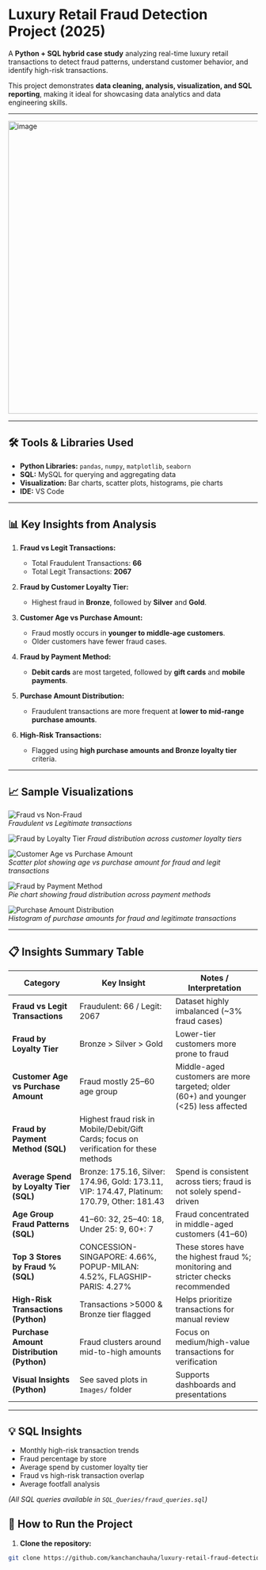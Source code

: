 # Luxury Retail Fraud Detection Project (2025)

A **Python + SQL hybrid case study** analyzing real-time luxury retail transactions to detect fraud patterns, understand customer behavior, and identify high-risk transactions.  

This project demonstrates **data cleaning, analysis, visualization, and SQL reporting**, making it ideal for showcasing data analytics and data engineering skills.

---
<img width="656" height="591" alt="image" src="https://github.com/user-attachments/assets/fa5f9ced-a92d-46ac-ba29-8f1e1ff51d0a" />


---

## 🛠 Tools & Libraries Used

- **Python Libraries:** `pandas`, `numpy`, `matplotlib`, `seaborn`  
- **SQL:** MySQL for querying and aggregating data  
- **Visualization:** Bar charts, scatter plots, histograms, pie charts  
- **IDE:** VS Code  

---

## 📊 Key Insights from Analysis

1. **Fraud vs Legit Transactions:**  
   - Total Fraudulent Transactions: **66**  
   - Total Legit Transactions: **2067**  

2. **Fraud by Customer Loyalty Tier:**  
   - Highest fraud in **Bronze**, followed by **Silver** and **Gold**.  

3. **Customer Age vs Purchase Amount:**  
   - Fraud mostly occurs in **younger to middle-age customers**.  
   - Older customers have fewer fraud cases.  

4. **Fraud by Payment Method:**  
   - **Debit cards** are most targeted, followed by **gift cards** and **mobile payments**.  

5. **Purchase Amount Distribution:**  
   - Fraudulent transactions are more frequent at **lower to mid-range purchase amounts**.  

6. **High-Risk Transactions:**  
   - Flagged using **high purchase amounts and Bronze loyalty tier** criteria.  

---

## 📈 Sample Visualizations

![Fraud vs Non-Fraud](Images/fraud_vs_nonfraud.png)  
*Fraudulent vs Legitimate transactions*

![Fraud by Loyalty Tier](Images/Fraud%20Count%20by%20Loyalty%20Tier.png)
*Fraud distribution across customer loyalty tiers*

![Customer Age vs Purchase Amount](Images/Customer%20Age%20vs%20Purchase%20Amount%20%28Fraud%20vs%20Legit%29.png)  
*Scatter plot showing age vs purchase amount for fraud and legit transactions*

![Fraud by Payment Method](Images/Fraud%20by%20Payment%20Method.png)  
*Pie chart showing fraud distribution across payment methods*

![Purchase Amount Distribution](Images/Purchase%20Amount%20Distribution%20by%20Fraud%20Flag.png)  
*Histogram of purchase amounts for fraud and legitimate transactions*


---

## 📋 Insights Summary Table

| Category | Key Insight | Notes / Interpretation |
|----------|------------|-----------------------|
| **Fraud vs Legit Transactions** | Fraudulent: 66 / Legit: 2067 | Dataset highly imbalanced (~3% fraud cases) |
| **Fraud by Loyalty Tier** | Bronze > Silver > Gold | Lower-tier customers more prone to fraud |
| **Customer Age vs Purchase Amount** | Fraud mostly 25–60 age group | Middle-aged customers are more targeted; older (60+) and younger (<25) less affected |
| **Fraud by Payment Method (SQL)** |Highest fraud risk in Mobile/Debit/Gift Cards; focus on verification for these methods |
| **Average Spend by Loyalty Tier (SQL)** | Bronze: 175.16, Silver: 174.96, Gold: 173.11, VIP: 174.47, Platinum: 170.79, Other: 181.43 | Spend is consistent across tiers; fraud is not solely spend-driven |
| **Age Group Fraud Patterns (SQL)** | 41–60: 32, 25–40: 18, Under 25: 9, 60+: 7 | Fraud concentrated in middle-aged customers (41–60) |
| **Top 3 Stores by Fraud % (SQL)** | CONCESSION-SINGAPORE: 4.66%, POPUP-MILAN: 4.52%, FLAGSHIP-PARIS: 4.27% | These stores have the highest fraud %; monitoring and stricter checks recommended |
| **High-Risk Transactions (Python)** | Transactions >5000 & Bronze tier flagged | Helps prioritize transactions for manual review |
| **Purchase Amount Distribution (Python)** | Fraud clusters around mid-to-high amounts | Focus on medium/high-value transactions for verification |
| **Visual Insights (Python)** | See saved plots in `Images/` folder | Supports dashboards and presentations |

---

## 💡 SQL Insights

- Monthly high-risk transaction trends  
- Fraud percentage by store  
- Average spend by customer loyalty tier  
- Fraud vs high-risk transaction overlap  
- Average footfall analysis  

*(All SQL queries available in `SQL_Queries/fraud_queries.sql`)*


## 🚀 How to Run the Project

1. **Clone the repository:**

```bash
git clone https://github.com/kanchanchauha/luxury-retail-fraud-detection.git
